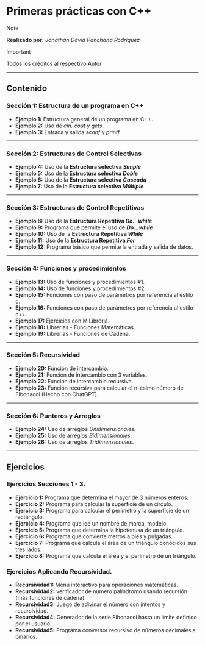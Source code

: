 # **Primeras prácticas con C++**

>[!NOTE]
>
> **Realizado por:** _Jonathan David Panchana Rodríguez_

>[!IMPORTANT]
> 
> Todos los créditos al respectivo Autor

---

## **Contenido**

### **Sección 1: Estructura de un programa en C++**

- **Ejemplo 1:** Estructura general de un programa en C++. 
- **Ejemplo 2:** Uso de _cin._ _cout_ y _gets_. 
- **Ejemplo 3:** Entrada y salida _scanf_ y _printf_ 

---

### **Sección 2: Estructuras de Control Selectivas**

- **Ejemplo 4:** Uso de la **Estructura selectiva _Simple_**
- **Ejemplo 5:** Uso de la **Estructura selectiva _Doble_** 
- **Ejemplo 6:** Uso de la **Estructura selectiva _Cascada_**
- **Ejemplo 7:** Uso de la **Estructura selectiva _Múltiple_**

---

### **Sección 3: Estructuras de Control Repetitivas**

- **Ejemplo 8:** Uso de la **Estructura Repetitiva _Do...while_**
- **Ejemplo 9:** Programa que permite el uso de **_Do...while_**
- **Ejemplo 10:** Uso de la **Estructura Repetitiva _While_**
- **Ejemplo 11:** Uso de la **Estructura Repetitiva _For_**
- **Ejemplo 12:** Programa básico que permite la entrada y salida de datos.

---

### **Sección 4: Funciones y procedimientos**

- **Ejemplo 13:** Uso de funciones y procedimientos #1.
- **Ejemplo 14:** Uso de funciones y procedimientos #2.
- **Ejemplo 15:** Funciones con paso de parámetros por referencia al estilo c.
- **Ejemplo 16:** Funciones con paso de parámetros por referencia al estilo c++.
- **Ejemplo 17:** Ejercicios con MiLibreria.
- **Ejemplo 18:** Librerias - Funciones Matemáticas.
- **Ejemplo 19:** Librerias - Funciones de Cadena.

---

### **Sección 5: Recursividad**

- **Ejemplo 20:** Función de intercambio.
- **Ejemplo 21:** Función de intercambio con 3 variables.
- **Ejemplo 22:** Función de intercambio recursiva.
- **Ejemplo 23:** Función recursiva para calcular el n-ésimo número de Fibonacci (Hecho con ChatGPT).

---

### **Sección 6: Punteros y Arreglos**
- **Ejemplo 24:** Uso de arreglos *Unidimensionales*.
- **Ejemplo 25:** Uso de arreglos *Bidimensionales*.
- **Ejemplo 26:** Uso de arreglos *Tridimensionales*.

---

## **Ejercicios**

### **Ejercicios Secciones 1 - 3.**

- **Ejercicio 1:** Programa que determina el mayor de 3 números enteros.
- **Ejercicio 2:** Programa para calcular la superficie de un círculo.
- **Ejercicio 3:** Programa para calcular el perímetro y la superficie de un rectángulo.
- **Ejercicio 4:** Programa que lee un nombre de marca, modelo.
- **Ejercicio 5:** Programa que determina la hipotenusa de un triángulo.
- **Ejercicio 6:** Programa que convierte metros a pies y pulgadas.
- **Ejercicio 7:** Programa que calcula el área de un triángulo conocídos sus tres lados.
- **Ejercicio 8:** Programa que calcula el área y el perímetro de un triángulo.

### **Ejercicios Aplicando Recursividad.**

- **Recursividad1:** Menú interactivo para operaciones matemáticas.
- **Recursividad2:** verificador de número palíndromo usando recursión (más funciones de cadena).
- **Recursividad3:** Juego de adivinar el número con intentos y recursividad.
- **Recursividad4:** Generador de la serie Fibonacci hasta un límite definido por el usuario.
- **Recursividad5:** Programa conversor recursivo de números decimales a binarios.



